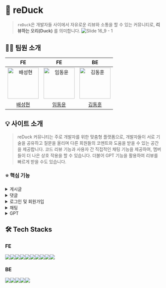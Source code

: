 # 🐥 reDuck
> `reDuck`은 개발자들 사이에서 자유로운 리뷰와 소통을 할 수 있는 커뮤니티로, **리뷰하는 오리(Duck)** 를 의미합니다.
![Slide 16_9 - 1](https://github.com/re-Duck/reDuck-client/assets/37887690/bb1bb3ce-fe96-4a2d-a7ac-fab9936d8d1c)

## 👨‍💻 팀원 소개

|                                          FE                                          |                                         FE                                          |                                          BE                                          |
| :----------------------------------------------------------------------------------: | :---------------------------------------------------------------------------------: | :----------------------------------------------------------------------------------: |
| <img src="https://avatars.githubusercontent.com/bae-sh" width="100px" alt="배성현"/> | <img src="https://avatars.githubusercontent.com/DongYounYim" width="100px" alt="임동윤"/> | <img src="https://avatars.githubusercontent.com/NuhGnod" width="100px" alt="김동훈"/> |
|                    [배성현](https://github.com/bae-sh)                     |                         [임동윤](https://github.com/DongYounYim)                          |                         [김동훈](https://github.com/NuhGnod)                          |



## 💡 사이트 소개

> reDuck 커뮤니티는 주로 개발자를 위한 맞춤형 플랫폼으로, 개발자들이 서로 기술을 공유하고 질문을 올리며 다른 회원들의 코멘트와 도움을 받을 수 있는 공간을 제공합니다. 
코드 리뷰 기능과 사용자 간 직접적인 채팅 기능을 제공하여, 멤버들이 더 나은 상호 작용을 할 수 있습니다.
더불어 GPT 기능을 활용하여 리뷰를 빠르게 받을 수도 있습니다.

### ⭐️ 핵심 기능

<details>
  <summary>게시글</summary>
  <h4>설명</h4>
  <h5>게시글 조회</h5>
  <h5>게시글 작성</h5>
  <h5>게시글 삭제</h5>
</details>
       
<details>
  <summary>댓글</summary>
  <h4>설명</h4>
  <h5>댓글 조회</h5>
  <h5>댓글 작성</h5>
  <h5>댓글 삭제</h5>
</details>

<details>
  <summary>로그인 및 회원가입</summary>
  <h4>설명</h4>
</details>

<details>
  <summary>채팅</summary>
  <h4>설명</h4>
</details>

<details>
  <summary>GPT</summary>
  <h4>설명</h4>
</details>

## 🛠 Tech Stacks
### FE
<div style="display:flex;">
<img src="https://img.shields.io/badge/React-61DAFB?style=for-the-badge&logo=React&logoColor=white">
<img src="https://img.shields.io/badge/TypeScript-3178C6?style=for-the-badge&logo=TypeScript&logoColor=white"/>
<img src="https://img.shields.io/badge/next.js-000000?style=for-the-badge&logo=nextdotjs&logoColor=white">
<img src="https://img.shields.io/badge/reactquery-FF4154?style=for-the-badge&logo=reactquery&logoColor=white">
<img src="https://img.shields.io/badge/tailwindcss-06B6D4?style=for-the-badge&logo=tailwindcss&logoColor=white">
<img src="https://img.shields.io/badge/openai-412991?style=for-the-badge&logo=openai&logoColor=white">
<img src="https://img.shields.io/badge/storybook-FF4785?style=for-the-badge&logo=storybook&logoColor=white">
<img src="https://img.shields.io/badge/jest-C21325?style=for-the-badge&logo=jest&logoColor=white">
<img src="https://img.shields.io/badge/Prettier-F7B93E?style=for-the-badge&logo=prettier&logoColor=white">
<img src="https://img.shields.io/badge/Eslint-4B32C3?style=for-the-badge&logo=eslint&logoColor=white">
</div>

### BE
<div style="display:flex;">
<img src="https://img.shields.io/badge/java-007396?style=for-the-badge&logo=java&logoColor=white">
<img src="https://img.shields.io/badge/springboot-6DB33F?style=for-the-badge&logo=springboot&logoColor=white">
<img src="https://img.shields.io/badge/mysql-4479A1?style=for-the-badge&logo=mysql&logoColor=white">
<img src="https://img.shields.io/badge/nginx-009639?style=for-the-badge&logo=nginx&logoColor=black">
<img src="https://img.shields.io/badge/swagger-85EA2D?style=for-the-badge&logo=swagger&logoColor=black">
</div>

